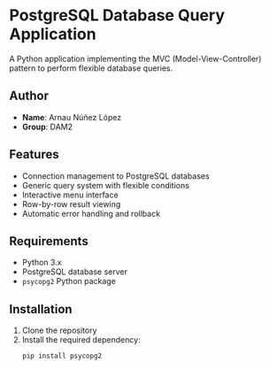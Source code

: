 # PostgreSQL Database Query Application

A Python application implementing the MVC (Model-View-Controller) pattern to perform flexible database queries.

## Author
- **Name**: Arnau Núñez López
- **Group**: DAM2

## Features

- Connection management to PostgreSQL databases
- Generic query system with flexible conditions
- Interactive menu interface
- Row-by-row result viewing
- Automatic error handling and rollback

## Requirements

- Python 3.x
- PostgreSQL database server
- `psycopg2` Python package

## Installation

1. Clone the repository
2. Install the required dependency:
   ```bash
   pip install psycopg2
